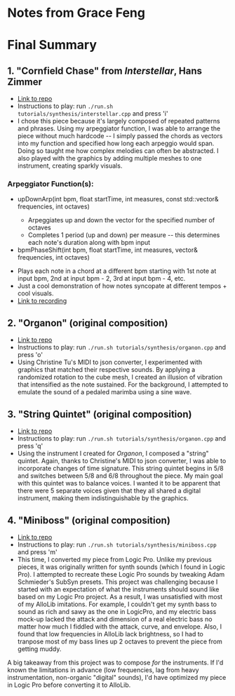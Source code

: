 # Notes from Grace Feng

# Final Summary

## 1. "Cornfield Chase" from *Interstellar*, Hans Zimmer
* [Link to repo](https://github.com/allolib-s23/demo1-gracefeng05/blob/main/tutorials/synthesis/interstellar.cpp)
* Instructions to play: run ```./run.sh tutorials/synthesis/interstellar.cpp``` and press 'i'
* I chose this piece because it's largely composed of repeated patterns and phrases. Using my arpeggiator function, I was able to arrange the piece without much hardcode -- I simply passed the chords as vectors into my function and specified how long each arpeggio would span. Doing so taught me how complex melodies can often be abstracted. I also played with the graphics by adding multiple meshes to one instrument, creating sparkly visuals.

### Arpeggiator Function(s):
* upDownArp(int bpm, float startTime, int measures, const std::vector<float>& frequencies, int octaves)
  - Arpeggiates up and down the vector for the specified number of octaves
  - Completes 1 period (up and down) per measure -- this determines each note's duration along with bpm input
 * bpmPhaseShift(int bpm, float startTime, int measures, vector<float>& frequencies, int octaves)
  - Plays each note in a chord at a different bpm starting with 1st note at input bpm, 2nd at input bpm - 2, 3rd at input bpm - 4, etc.
  - Just a cool demonstration of how notes syncopate at different tempos + cool visuals.
  - [Link to recording](https://drive.google.com/file/d/15U_BEBhX7YK3KufUB6bmi0IaGfkXCCv7/view?usp=sharing)

## 2. "Organon" (original composition)
* [Link to repo](https://github.com/allolib-s23/demo1-gracefeng05/blob/main/tutorials/synthesis/organon.cpp)
* Instructions to play: run ```./run.sh tutorials/synthesis/organon.cpp``` and press 'o'
* Using Christine Tu's MIDI to json converter, I experimented with graphics that matched their respective sounds. By applying a randomized rotation to the cube mesh, I created an illusion of vibration that intensified as the note sustained. For the background, I attempted to emulate the sound of a pedaled marimba using a sine wave.

## 3. "String Quintet" (original composition)
* [Link to repo](https://github.com/allolib-s23/demo1-gracefeng05/blob/main/tutorials/synthesis/stringQuintet.cpp)
* Instructions to play: run ```./run.sh tutorials/synthesis/organon.cpp``` and press 'q'
* Using the instrument I created for *Organon*, I composed a "string" quintet. Again, thanks to Christine's MIDI to json converter, I was able to incorporate changes of time signature. This string quintet begins in 5/8 and switches between 5/8 and 6/8 throughout the piece. My main goal with this quintet was to balance voices. I wanted it to be apparent that there were 5 separate voices given that they all shared a digital instrument, making them indistinguishable by the graphics.

## 4. "Miniboss" (original composition)
* [Link to repo](https://github.com/allolib-s23/demo1-gracefeng05/blob/main/tutorials/synthesis/miniboss.cpp)
* Instructions to play: run ```./run.sh tutorials/synthesis/miniboss.cpp``` and press 'm'
* This time, I converted my piece from Logic Pro. Unlike my previous pieces, it was originally written for synth sounds (which I found in Logic Pro). I attempted to recreate these Logic Pro sounds by tweaking Adam Schmieder's SubSyn presets. This project was challenging because I started with an expectation of what the instruments should sound like based on my Logic Pro project. As a result, I was unsatisfied with most of my AlloLib imitations. For example, I couldn't get my synth bass to sound as rich and sawy as the one in LogicPro, and my electric bass mock-up lacked the attack and dimension of a real electric bass no matter how much I fiddled with the attack, curve, and envelope. Also, I found that low frequencies in AlloLib lack brightness, so I had to tranpose most of my bass lines up 2 octaves to prevent the piece from getting muddy.

A big takeaway from this project was to compose *for* the instruments. If I'd known the limitations in advance (low frequencies, lag from heavy instrumentation, non-organic "digital" sounds), I'd have optimized my piece in Logic Pro before converting it to AlloLib.
